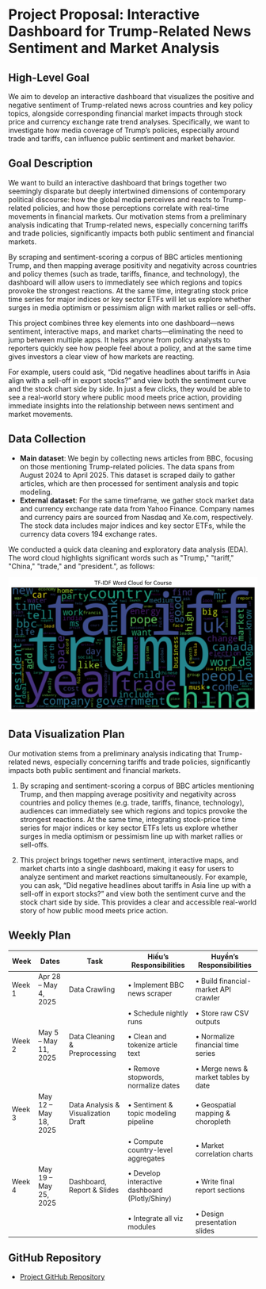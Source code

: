 # Project Proposal: Interactive Dashboard for Trump-Related News Sentiment and Market Analysis

## High-Level Goal
We aim to develop an interactive dashboard that visualizes the positive and negative sentiment of Trump-related news across countries and key policy topics, alongside corresponding financial market impacts through stock price and currency exchange rate trend analyses. Specifically, we want to investigate how media coverage of Trump’s policies, especially around trade and tariffs, can influence public sentiment and market behavior.

## Goal Description
We want to build an interactive dashboard that brings together two seemingly disparate but deeply intertwined dimensions of contemporary political discourse: how the global media perceives and reacts to Trump-related policies, and how those perceptions correlate with real-time movements in financial markets. Our motivation stems from a preliminary analysis indicating that Trump-related news, especially concerning tariffs and trade policies, significantly impacts both public sentiment and financial markets. 

By scraping and sentiment-scoring a corpus of BBC articles mentioning Trump, and then mapping average positivity and negativity across countries and policy themes (such as trade, tariffs, finance, and technology), the dashboard will allow users to immediately see which regions and topics provoke the strongest reactions. At the same time, integrating stock price time series for major indices or key sector ETFs will let us explore whether surges in media optimism or pessimism align with market rallies or sell-offs.

This project combines three key elements into one dashboard—news sentiment, interactive maps, and market charts—eliminating the need to jump between multiple apps. It helps anyone from policy analysts to reporters quickly see how people feel about a policy, and at the same time gives investors a clear view of how markets are reacting.

For example, users could ask, “Did negative headlines about tariffs in Asia align with a sell-off in export stocks?” and view both the sentiment curve and the stock chart side by side. In just a few clicks, they would be able to see a real-world story where public mood meets price action, providing immediate insights into the relationship between news sentiment and market movements.

## Data Collection
- **Main dataset**: We begin by collecting news articles from BBC, focusing on those mentioning Trump-related policies. The data spans from August 2024 to April 2025. This dataset is scraped daily to gather articles, which are then processed for sentiment analysis and topic modeling.
- **External dataset**: For the same timeframe, we gather stock market data and currency exchange rate data from Yahoo Finance. Company names and currency pairs are sourced from Nasdaq and Xe.com, respectively. The stock data includes major indices and key sector ETFs, while the currency data covers 194 exchange rates.

We conducted a quick data cleaning and exploratory data analysis (EDA). The word cloud highlights significant words such as "Trump," "tariff," "China," "trade," and "president.", as follows:

![Word Cloud from EDA](images/wordcloud_EDA.png)

## Data Visualization Plan
Our motivation stems from a preliminary analysis indicating that Trump-related news, especially concerning tariffs and trade policies, significantly impacts both public sentiment and financial markets. 

1. By scraping and sentiment-scoring a corpus of BBC articles mentioning Trump, and then mapping average positivity and negativity across countries and policy themes (e.g. trade, tariffs, finance, technology), audiences can immediately see which regions and topics provoke the strongest reactions. At the same time, integrating stock-price time series for major indices or key sector ETFs lets us explore whether surges in media optimism or pessimism line up with market rallies or sell-offs.

2. This project brings together news sentiment, interactive maps, and market charts into a single dashboard, making it easy for users to analyze sentiment and market reactions simultaneously. For example, you can ask, “Did negative headlines about tariffs in Asia line up with a sell-off in export stocks?” and view both the sentiment curve and the stock chart side by side. This provides a clear and accessible real-world story of how public mood meets price action.

## Weekly Plan

| Week | Dates               | Task                              | Hiếu’s Responsibilities                     | Huyền’s Responsibilities              |
|------|---------------------|-----------------------------------|--------------------------------------------|--------------------------------------|
| Week 1 | Apr 28 – May 4, 2025 | Data Crawling                     | • Implement BBC news scraper               | • Build financial-market API crawler |
|      |                     |                                   | • Schedule nightly runs                   | • Store raw CSV outputs              |
| Week 2 | May 5 – May 11, 2025 | Data Cleaning & Preprocessing      | • Clean and tokenize article text         | • Normalize financial time series    |
|      |                     |                                   | • Remove stopwords, normalize dates       | • Merge news & market tables by date |
| Week 3 | May 12 – May 18, 2025 | Data Analysis & Visualization Draft | • Sentiment & topic modeling pipeline      | • Geospatial mapping & choropleth    |
|      |                     |                                   | • Compute country-level aggregates        | • Market correlation charts          |
| Week 4 | May 19 – May 25, 2025 | Dashboard, Report & Slides         | • Develop interactive dashboard (Plotly/Shiny) | • Write final report sections        |
|      |                     |                                   | • Integrate all viz modules               | • Design presentation slides         |

## GitHub Repository
- [Project GitHub Repository](https://github.com/Ctn3m0/Group1_Project2_Data_Viz/tree/main)

